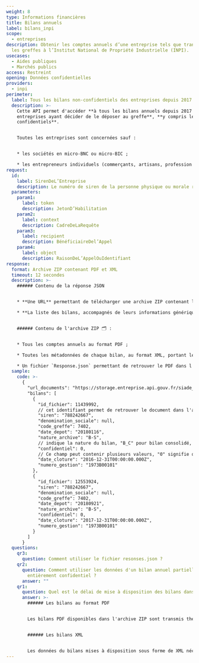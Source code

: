 ```yaml
---
weight: 8
type: Informations financières
title: Bilans annuels
label: bilans_inpi
scope:
  - entreprises
description: Obtenir les comptes annuels d’une entreprise tels que transmis par
  les greffes à l’Institut National de Propriété Industrielle (INPI).
usecases:
  - Aides publiques
  - Marchés publics
access: Restreint
opening: Données confidentielles
providers:
  - inpi
perimeter:
  label: Tous les bilans non-confidentiels des entreprises depuis 2017
  description: >-
    Cette API permet d'accéder **à tous les bilans annuels depuis 2017 des
    entreprises ayant décider de le déposer au greffe**, **y compris les bilans
    confidentiels**.


    Toutes les entreprises sont concernées sauf : 


    * les sociétés en micro-BNC ou micro-BIC ;

    * les entrepreneurs individuels (commerçants, artisans, profession libérale, micro-entrepreneurs notamment) ;
request:
  id:
    label: SirenDeL’Entreprise
    description: Le numéro de siren de la personne physique ou morale recherchée
  parameters:
    param1:
      label: token
      description: JetonD’Habilitation
    param2:
      label: context
      description: CadreDeLaRequête
    param3:
      label: recipient
      description: BénéficiaireDel’Appel
    param4:
      label: object
      description: RaisonDeL’AppelOuIdentifiant
response:
  format: Archive ZIP contenant PDF et XML
  timeout: 12 secondes
  description: >-
    ###### Contenu de la réponse JSON


    * **Une URL** permettant de télécharger une archive ZIP contenant l'ensemble des bilans au format PDF de l'entité appelée ;

    * **La liste des bilans, accompagnés de leurs informations génériques** (identifiant du fichier dans l'archive téléchargée, le code greffe, les dates de dépôt et clôture, la nature de l'archive, son degré de confidentialité, et le numéro de gestion.)


    ###### Contenu de l'archive ZIP 🗂 :


    * Tous les comptes annuels au format PDF ;

    * Toutes les métadonnées de chaque bilan, au format XML, portant le même nom que le PDF associé ;

    * Un fichier `Response.json` permettant de retrouver le PDF dans l'archive à partir de l' `id_fichier` du bilan indiqué dans la liste JSON des bilans.
  sample:
    code: >-
      {
        "url_documents": "https://storage.entreprise.api.gouv.fr/siade_dev/1565607027-91ac7ac7e80b866055d23b9203e41fa0de487bc0-all_documents.zip",
        "bilans": [
          {
            "id_fichier": 11439992, 
            // cet identifiant permet de retrouver le document dans l'archive ZIP, à l'aide du fichier "Response.json" permettant de faire lien entre cet ID et le nom du PDF.
            "siren": "788242667",
            "denomination_sociale": null,
            "code_greffe": 7402,
            "date_depot": "20180116",
            "nature_archive": "B-S", 
            // indique la nature du bilan, "B_C" pour bilan consolidé, "B-S" pour bilan simplifié, "B-CO" pour bilan complet et "B-BA" pour les bilans de banques et assurances.
            "confidentiel": 0, 
            // Ce champ peut contenir plusieurs valeurs, "0" signifie que le bilan est public, "1" indique que le bilan est confidentiel, "2", que le bilan est partiellement confidentiel.
            "date_cloture": "2016-12-31T00:00:00.000Z",
            "numero_gestion": "1973B00101"
          },
          {
            "id_fichier": 12553924,
            "siren": "788242667",
            "denomination_sociale": null,
            "code_greffe": 7402,
            "date_depot": "20180921",
            "nature_archive": "B-S",
            "confidentiel": 0,
            "date_cloture": "2017-12-31T00:00:00.000Z",
            "numero_gestion": "1973B00101"
          }
        ]
      }
  questions:
    qr3:
      question: Comment utiliser le fichier resonses.json ?
    qr2:
      question: Comment utiliser les données d'un bilan annuel partiellement ou
        entièrement confidentiel ?
      answer: ""
    qr1:
      question: Quel est le délai de mise à disposition des bilans dans l'API INPI ?
      answer: >-
        ###### Les bilans au format PDF 


        Les bilans PDF disponibles dans l'archive ZIP sont transmis théoriquement à l'INPI par le greffe 24h après leur dépôt.


        ###### Les bilans XML


        Les données du bilans mises à disposition sous forme de XML nécessitent un délai plus long de deux semaines.
---
```

